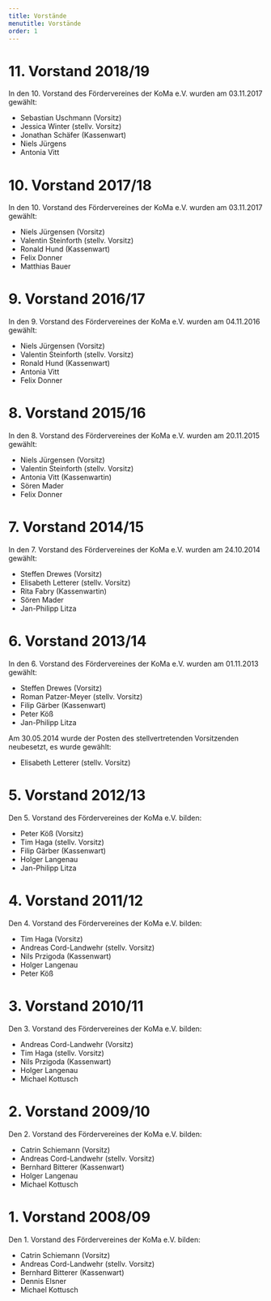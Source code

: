 ```yaml
---
title: Vorstände
menutitle: Vorstände
order: 1
---
```

# 11. Vorstand 2018/19

In den 10. Vorstand des Fördervereines der KoMa e.V. wurden am 03.11.2017 gewählt:

   * Sebastian Uschmann (Vorsitz)
   * Jessica Winter (stellv. Vorsitz)
   * Jonathan Schäfer (Kassenwart)
   * Niels Jürgens
   * Antonia Vitt

# 10. Vorstand 2017/18

In den 10. Vorstand des Fördervereines der KoMa e.V. wurden am 03.11.2017 gewählt:

   * Niels Jürgensen (Vorsitz)
   * Valentin Steinforth (stellv. Vorsitz)
   * Ronald Hund (Kassenwart)
   * Felix Donner
   * Matthias Bauer 

# 9. Vorstand 2016/17

In den 9. Vorstand des Fördervereines der KoMa e.V. wurden am 04.11.2016 gewählt:

   * Niels Jürgensen (Vorsitz)
   * Valentin Steinforth (stellv. Vorsitz)
   * Ronald Hund (Kassenwart)
   * Antonia Vitt
   * Felix Donner


# 8. Vorstand 2015/16

In den 8. Vorstand des Fördervereines der KoMa e.V. wurden am 20.11.2015 gewählt:

   * Niels Jürgensen (Vorsitz)
   * Valentin Steinforth (stellv. Vorsitz)
   * Antonia Vitt (Kassenwartin)
   * Sören Mader
   * Felix Donner


# 7. Vorstand 2014/15

In den 7. Vorstand des Fördervereines der KoMa e.V. wurden am 24.10.2014 gewählt:

   * Steffen Drewes (Vorsitz)
   * Elisabeth Letterer (stellv. Vorsitz)
   * Rita Fabry (Kassenwartin)
   * Sören Mader
   * Jan-Philipp Litza


# 6. Vorstand 2013/14

In den 6. Vorstand des Fördervereines der KoMa e.V. wurden am 01.11.2013 gewählt:

   * Steffen Drewes (Vorsitz)
   * Roman Patzer-Meyer (stellv. Vorsitz)
   * Filip Gärber (Kassenwart)
   * Peter Köß
   * Jan-Philipp Litza

Am 30.05.2014 wurde der Posten des stellvertretenden Vorsitzenden neubesetzt, es wurde gewählt:

   * Elisabeth Letterer (stellv. Vorsitz)


# 5. Vorstand 2012/13

Den 5. Vorstand des Fördervereines der KoMa e.V. bilden:

   * Peter Köß (Vorsitz)
   * Tim Haga (stellv. Vorsitz)
   * Filip Gärber (Kassenwart)
   * Holger Langenau
   * Jan-Philipp Litza


# 4. Vorstand 2011/12

Den 4. Vorstand des Fördervereines der KoMa e.V. bilden:

   * Tim Haga (Vorsitz)
   * Andreas Cord-Landwehr (stellv. Vorsitz)
   * Nils Przigoda (Kassenwart)
   * Holger Langenau
   * Peter Köß


# 3. Vorstand 2010/11

Den 3. Vorstand des Fördervereines der KoMa e.V. bilden:

   * Andreas Cord-Landwehr (Vorsitz)
   * Tim Haga (stellv. Vorsitz)
   * Nils Przigoda (Kassenwart)
   * Holger Langenau
   * Michael Kottusch


# 2. Vorstand 2009/10

Den 2. Vorstand des Fördervereines der KoMa e.V. bilden:

   * Catrin Schiemann (Vorsitz)
   * Andreas Cord-Landwehr (stellv. Vorsitz)
   * Bernhard Bitterer (Kassenwart)
   * Holger Langenau
   * Michael Kottusch


# 1. Vorstand 2008/09

Den 1. Vorstand des Fördervereines der KoMa e.V. bilden:

   * Catrin Schiemann (Vorsitz)
   * Andreas Cord-Landwehr (stellv. Vorsitz)
   * Bernhard Bitterer (Kassenwart)
   * Dennis Elsner
   * Michael Kottusch
